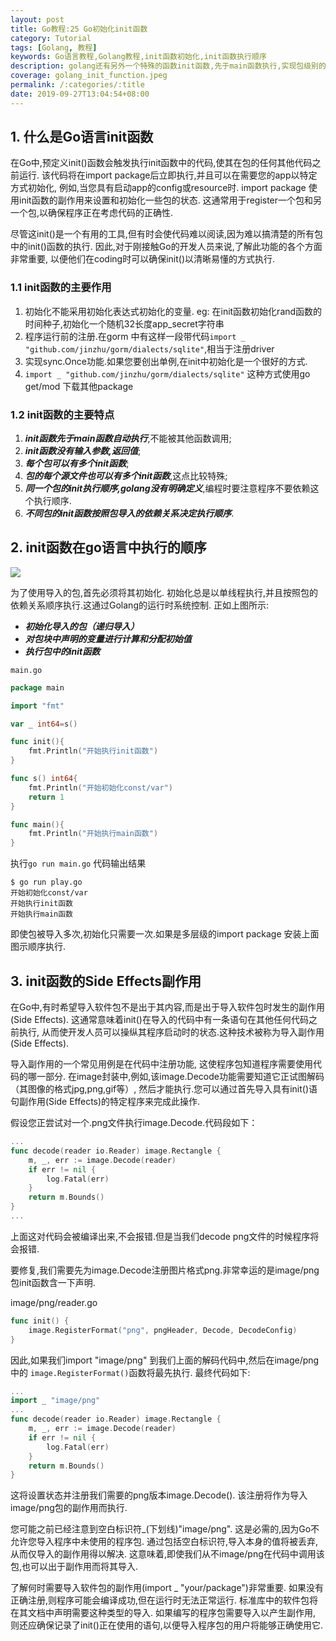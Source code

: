 ```yaml
---
layout: post
title: Go教程:25 Go初始化init函数
category: Tutorial
tags: [Golang, 教程]
keywords: Go语言教程,Golang教程,init函数初始化,init函数执行顺序
description: golang还有另外一个特殊的函数init函数,先于main函数执行,实现包级别的一些初始化操作
coverage: golang_init_function.jpeg
permalink: /:categories/:title
date: 2019-09-27T13:04:54+08:00
---
```


## 1. 什么是Go语言init函数

在Go中,预定义init()函数会触发执行init函数中的代码,使其在包的任何其他代码之前运行.
该代码将在import package后立即执行,并且可以在需要您的app以特定方式初始化,
例如,当您具有启动app的config或resource时.
import package 使用init函数的副作用来设置和初始化一些包的状态.
这通常用于register一个包和另一个包,以确保程序正在考虑代码的正确性.

尽管这init()是一个有用的工具,但有时会使代码难以阅读,因为难以搞清楚的所有包中的init()函数的执行.
因此,对于刚接触Go的开发人员来说,了解此功能的各个方面非常重要,
以便他们在coding时可以确保init()以清晰易懂的方式执行.

### 1.1 init函数的主要作用

1. 初始化不能采用初始化表达式初始化的变量.
   eg: 在init函数初始化rand函数的时间种子,初始化一个随机32长度app_secret字符串
2. 程序运行前的注册.在gorm 中有这样一段带代码`import _ "github.com/jinzhu/gorm/dialects/sqlite"`,相当于注册driver
3. 实现sync.Once功能.如果您要创出单例,在init中初始化是一个很好的方式.
4. `import _ "github.com/jinzhu/gorm/dialects/sqlite"` 这种方式使用go get/mod 下载其他package

### 1.2 init函数的主要特点

1. ***init函数先于main函数自动执行***,不能被其他函数调用;
2. ***init函数没有输入参数,返回值***;
3. ***每个包可以有多个init函数***;
4. ***包的每个源文件也可以有多个init函数***,这点比较特殊;
5. ***同一个包的init执行顺序,golang没有明确定义***,编程时要注意程序不要依赖这个执行顺序.
6. ***不同包的init函数按照包导入的依赖关系决定执行顺序***.

## 2. init函数在go语言中执行的顺序

![](/assets/image/golang_init_function_exec_order.png)

为了使用导入的包,首先必须将其初始化.
初始化总是以单线程执行,并且按照包的依赖关系顺序执行.这通过Golang的运行时系统控制.
正如上图所示:

- ***初始化导入的包（递归导入）***
- ***对包块中声明的变量进行计算和分配初始值***
- ***执行包中的init函数***

`main.go`

```go
package main

import "fmt"

var _ int64=s()

func init(){
    fmt.Println("开始执行init函数")
}

func s() int64{
    fmt.Println("开始初始化const/var")
    return 1
}

func main(){
    fmt.Println("开始执行main函数")
}
```

执行`go run main.go` 代码输出结果

```
$ go run play.go
开始初始化const/var
开始执行init函数
开始执行main函数
```

即使包被导入多次,初始化只需要一次.如果是多层级的import package 安装上面图示顺序执行.

## 3. init函数的Side Effects副作用

在Go中,有时希望导入软件包不是出于其内容,而是出于导入软件包时发生的副作用(Side Effects).
这通常意味着init()在导入的代码中有一条语句在其他任何代码之前执行,
从而使开发人员可以操纵其程序启动时的状态.这种技术被称为导入副作用(Side Effects).

导入副作用的一个常见用例是在代码中注册功能,
这使程序包知道程序需要使用代码的哪一部分.
在image封装中,例如,该image.Decode功能需要知道它正试图解码（其图像的格式jpg,png,gif等）,
然后才能执行.您可以通过首先导入具有init()语句副作用(Side Effects)的特定程序来完成此操作.

假设您正尝试对一个.png文件执行image.Decode.代码段如下：

```go
...
func decode(reader io.Reader) image.Rectangle {
    m, _, err := image.Decode(reader)
    if err != nil {
        log.Fatal(err)
    }
    return m.Bounds()
}
...
```

上面这对代码会被编译出来,不会报错.但是当我们decode png文件的时候程序将会报错.

要修复,我们需要先为image.Decode注册图片格式png.非常幸运的是image/png包init函数含一下声明.

image/png/reader.go

```go
func init() {
    image.RegisterFormat("png", pngHeader, Decode, DecodeConfig)
}
```

因此,如果我们import "image/png" 到我们上面的解码代码中,然后在image/png中的 `image.RegisterFormat()`函数将最先执行.
最终代码如下:

```go
...
import _ "image/png"
...
func decode(reader io.Reader) image.Rectangle {
    m, _, err := image.Decode(reader)
    if err != nil {
        log.Fatal(err)
    }
    return m.Bounds()
}
```

这将设置状态并注册我们需要的png版本image.Decode().
该注册将作为导入image/png包的副作用而执行.

您可能之前已经注意到空白标识符_(下划线)"image/png".
这是必需的,因为Go不允许您导入程序中未使用的程序包.
通过包括空白标识符,导入本身的值将被丢弃,从而仅导入的副作用得以解决.
这意味着,即使我们从不image/png在代码中调用该包,也可以出于副作用而将其导入.

了解何时需要导入软件包的副作用(import _ "your/package")非常重要.
如果没有正确注册,则程序可能会编译成功,但在运行时无法正常运行.
标准库中的软件包将在其文档中声明需要这种类型的导入.
如果编写的程序包需要导入以产生副作用,
则还应确保记录了init()正在使用的语句,以便导入程序包的用户将能够正确使用它.